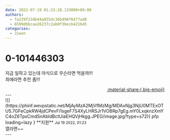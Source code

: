 ```yaml
---
date: 2022-07-19 01:23:28.133000+09:00
authors:
  - fa229f23db44a855dc36bd98f6477ad8
  - 6599dbbcaa26237c2ab0f3becb421b45
categories:
  - Jiwon
---
```


# 0-101446303

<div class="post-container" markdown="1">
<div class="content-container md-sidebar__scrollwrap" markdown="1">

지금 일하고 있는데 야식으로 무슨라면 먹을까!!!<br>최애라면 추천 좀!!!

</div>
</div>

<div style="text-align: right;" markdown="1">
<a href="https://weverse.io/fromis9/fanpost/0-101446303" style="text-align: right;">:material-share:{.big-emoji}</a>
</div>
---

<div class="comments-container md-sidebar__scrollwrap" markdown="1">
<div class="comment" markdown="1">
<div class='id-container' markdown="1">
![](https://phinf.wevpstatic.net/MjAyMzA2MjVfMzMg/MDAxNjg3NjU0MTExOTU5.7GFeCpkRW4jdCPevFi1sgeF7S4XyLHRSJr1VOBRp7gEg.mY0LxqknzXmYC4oZ6TpxCmdSnAbldBctUiaEHQVjHkgg.JPEG/image.jpg?type=s72){ pfp loading=lazy }
**<span class="artist">지원</span>** <small>Jul 19 2022, 01:23</small><br>
</div>
<div class='comment-body' markdown="1">
열라면~~
</div>
</div>
</div>
---
